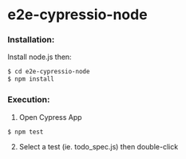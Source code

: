 # e2e-cypressio-node

### Installation:
Install node.js then:
```sh
$ cd e2e-cypressio-node
$ npm install
```

### Execution:
1. Open Cypress App
```
$ npm test
```
2. Select a test (ie. todo_spec.js) then double-click